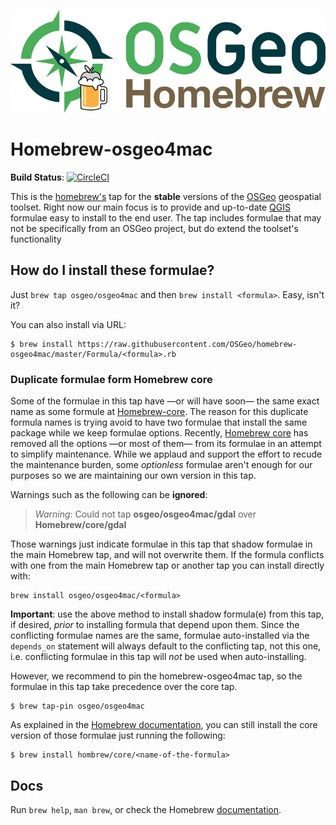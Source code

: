 ![docs/assets/osgeo-logo-brew-rgb.png](docs/assets/osgeo-logo-brew-rgb.png)

# Homebrew-osgeo4mac

**Build Status**: [![CircleCI](https://circleci.com/gh/OSGeo/homebrew-osgeo4mac.svg?style=svg)](https://circleci.com/gh/OSGeo/homebrew-osgeo4mac)

This is the [homebrew's][homebrew] tap for the **stable** versions of the [OSGeo][osgeo] geospatial toolset. Right now our main focus is to provide and up-to-date [QGIS][qgis] formulae easy to install to the end user. The tap includes formulae that may not be specifically
from an OSGeo project, but do extend the toolset's functionality

## How do I install these formulae?

Just `brew tap osgeo/osgeo4mac` and then `brew install <formula>`. Easy, isn't it? 

You can also install via URL:

```shell
$ brew install https://raw.githubusercontent.com/OSGeo/homebrew-osgeo4mac/master/Formula/<formula>.rb
```

### Duplicate formulae form Homebrew core

Some of the formulae in this tap have —or will have soon— the same exact name as some formule at [Homebrew-core][homebrew-core]. The reason for this duplicate formula names is trying avoid to have two formulae that install the same package while we keep formulae options. Recently, [Homebrew core][homebrew-core] has removed all the options —or most of them— from its formulae in an attempt to simplify maintenance. While we applaud and support the effort to recude the maintenance burden, some *optionless* formulae aren't enough for our purposes so we are maintaining our own version in this tap. 

Warnings such as the following can be **ignored**:

> *Warning*: Could not tap **osgeo/osgeo4mac/gdal** over **Homebrew/core/gdal**

Those warnings just indicate formulae in this tap that shadow formulae in the
main Homebrew tap, and will not overwrite them. If the formula conflicts with
one from the main Homebrew tap or another tap you can install directly with:

```
brew install osgeo/osgeo4mac/<formula>
```

**Important**: use the above method to install shadow formula(e) from this tap,
if desired, _prior_ to installing formula that depend upon them. Since the
conflicting formulae names are the same, formulae auto-installed via the
`depends_on` statement will always default to the conflicting tap, not this one,
i.e. conflicting formulae in this tap will _not_ be used when auto-installing.

However, we recommend to pin the homebrew-osgeo4mac tap, so the formulae in this tap take precedence over the core tap. 

```shell
$ brew tap-pin osgeo/osgeo4mac
```

As explained in the [Homebrew documentation][taps-docs], you can still install the core version of those formulae just running the following: 

```shell
$ brew install hombrew/core/<name-of-the-formula>
```

## Docs

Run `brew help`, `man brew`, or check the Homebrew [documentation][].







[homebrew]:http://brew.sh
[taps]:https://github.com/Homebrew/homebrew-versions
[documentation]:https://github.com/Homebrew/brew/tree/master/docs#readme
[osgeo]: https://www.osgeo.org
[qgis]: https://www.qgis.org
[homebrew-core]: https://github.com/Homebrew/homebrew-core
[taps-docs]: https://docs.brew.sh/Taps